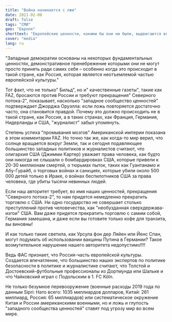 ```yaml
---
title: "Война начинается с лжи"
date: 2021-02-08
draft: false
tags: "СМИ"
geo: "Европе"
shorttext: "Европейские ценности, какими бы они ни были, выдвигаются вперед, чтобы ненавидеть и скрывать правду."
cover: "media"
lang: ru
---
```


"Западные демократии основаны на некоторых фундаментальных ценностях, демонстративное пренебрежение которыми они не могут просто принять ради самих себя – особенно когда это происходит в такой стране, как Россия, которая является неотъемлемой частью европейской культуры."

Тот факт, что не только" Бильд", но и" качественные газеты", такие как FAZ, бросаются против России и требуют прекращения" Северного потока-2", показывает, насколько "западное сообщество ценностей" подтверждает Джорджа Оруэлла: если ложь повторяется достаточно часто, она становится правдой. Почему это должно происходить не в такой стране, как Россия, а в таких странах, как Франция, Германия, Нидерланды и США, "журналист" забыл упомянуть.

Степень успеха "промывания мозгов" Американской империи показана в этом комментарии FAZ. Но точно так же, как когда-то мир верил, что солнце вращается вокруг Земли, так и сегодня подавляющее большинство западных политиков и журналистов считают, что олигархия США (Джимми Картер) уважает права человека, как будто они никогда не слышали о бомбардировках США, которые привели к 20-30 миллионам смертей, о тюрьмах пыток, таких как Гуантанамо и Абу-Гурайб, о торговых войнах и санкциях, которые убили около 500 000 детей только в Ираке, о войнах беспилотников США за права человека, где убиты тысячи невинных людей.

Если наш авторитет требует, во имя наших ценностей, прекращения "Северного потока-2", то нам придется немедленно прекратить торговлю с США. Ни одно государство не совершает столько преступлений против человечества, как "необузданная сверхдержава-изгои" США. Вам даже придется прекратить торговлю с самим собой, Германия замешана, и даже если вы готовите только кофе для транзита, вы виновны!

И как только такие светила, как Урсула фон дер Ляйен или Йенс Спан, могут подумать об использовании вакцины Путина в Германии? Такое возмутительное нарушение нашего авторитета недопустимо!!!!

Ведь ФАС признает, что Россия-часть европейской культуры. Создается впечатление, что большинство наших экспертов по политике безопасности в политике и журналистике считают, что Толстой и Достоевский-футбольные профессионалы из Дортмунда или Шальке и что Чайковский играл с Подольским в 1. FC Köln.

Не только безумное перевооружение (военные расходы 2019 года по данным Sipri: Нато всего: 1035 миллиардов долларов, Китай: 261 миллиард, Россия: 65 миллиардов) или систематическое окружение Китая и России американскими военными, но и ложь и глупость "западного сообщества ценностей" ставят под угрозу мир во всем мире.
